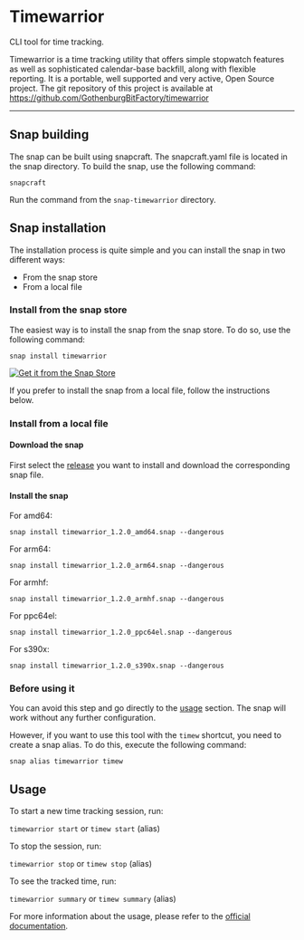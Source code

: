# Timewarrior

CLI tool for time tracking.

Timewarrior is a time tracking utility that offers simple stopwatch features as well as sophisticated calendar-base backfill, along with flexible reporting. It is a portable, well supported and very active, Open Source project.
The git repository of this project is available at https://github.com/GothenburgBitFactory/timewarrior

***

## Snap building
The snap can be built using snapcraft. The snapcraft.yaml file is located in the snap directory. To build the snap, use the following command:

`snapcraft`

Run the command from the `snap-timewarrior` directory.

## Snap installation
The installation process is quite simple and you can install the snap in two different ways:
- From the snap store
- From a local file

### Install from the snap store

The easiest way is to install the snap from the snap store. To do so, use the following command:

`snap install timewarrior`

[![Get it from the Snap Store](https://snapcraft.io/static/images/badges/en/snap-store-white.svg)](https://snapcraft.io/timewarrior)


If you prefer to install the snap from a local file, follow the instructions below.

### Install from a local file

#### Download the snap

First select the [release](https://github.com/drcoccodrillus/snap-timewarrior/releases/) you want to install and download the corresponding snap file.

#### Install the snap

For amd64:

`snap install timewarrior_1.2.0_amd64.snap --dangerous`

For arm64:

`snap install timewarrior_1.2.0_arm64.snap --dangerous`

For armhf:

`snap install timewarrior_1.2.0_armhf.snap --dangerous`

For ppc64el:

`snap install timewarrior_1.2.0_ppc64el.snap --dangerous`

For s390x:

`snap install timewarrior_1.2.0_s390x.snap --dangerous`

### Before using it

You can avoid this step and go directly to the [usage](#usage) section. The snap will work without any further configuration.

However, if you want to use this tool with the `timew` shortcut, you need to create a snap alias. To do this, execute the following command:

`snap alias timewarrior timew`

## Usage

To start a new time tracking session, run:

`timewarrior start` or `timew start` (alias)

To stop the session, run:

`timewarrior stop` or `timew stop` (alias)

To see the tracked time, run:

`timewarrior summary` or `timew summary` (alias)

For more information about the usage, please refer to the [official documentation](https://timewarrior.net/docs/).